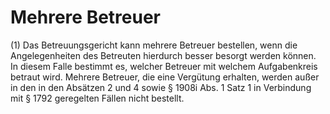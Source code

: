 # Mehrere Betreuer

(1) Das Betreuungsgericht kann mehrere Betreuer bestellen, wenn die Angelegenheiten des Betreuten hierdurch besser besorgt werden können. In diesem Falle bestimmt es, welcher Betreuer mit welchem Aufgabenkreis betraut wird. Mehrere Betreuer, die eine Vergütung erhalten, werden außer in den in den Absätzen 2 und 4 sowie § 1908i Abs. 1 Satz 1 in Verbindung mit § 1792 geregelten Fällen nicht bestellt.